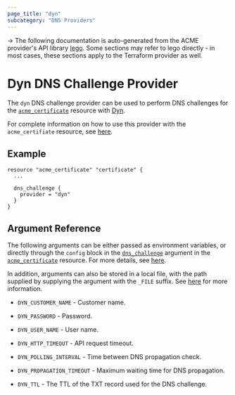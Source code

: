 ```yaml
---
page_title: "dyn"
subcategory: "DNS Providers"
---
```


-> The following documentation is auto-generated from the ACME
provider's API library [lego](https://go-acme.github.io/lego/).  Some
sections may refer to lego directly - in most cases, these sections
apply to the Terraform provider as well.

# Dyn DNS Challenge Provider

The `dyn` DNS challenge provider can be used to perform DNS challenges for
the [`acme_certificate`][resource-acme-certificate] resource with
[Dyn](https://dyn.com/).

[resource-acme-certificate]: ../resources/certificate.md

For complete information on how to use this provider with the `acme_certifiate`
resource, see [here][resource-acme-certificate-dns-challenges].

[resource-acme-certificate-dns-challenges]: ../resources/certificate.md#using-dns-challenges

## Example

```hcl
resource "acme_certificate" "certificate" {
  ...

  dns_challenge {
    provider = "dyn"
  }
}
```
## Argument Reference

The following arguments can be either passed as environment variables, or
directly through the `config` block in the
[`dns_challenge`][resource-acme-certificate-dns-challenge-arg] argument in the
[`acme_certificate`][resource-acme-certificate] resource. For more details, see
[here][resource-acme-certificate-dns-challenges].

[resource-acme-certificate-dns-challenge-arg]: ../resources/certificate.md#dns_challenge

In addition, arguments can also be stored in a local file, with the path
supplied by supplying the argument with the `_FILE` suffix. See
[here][acme-certificate-file-arg-example] for more information.

[acme-certificate-file-arg-example]: ../resources/certificate.md#using-variable-files-for-provider-arguments

* `DYN_CUSTOMER_NAME` - Customer name.
* `DYN_PASSWORD` - Password.
* `DYN_USER_NAME` - User name.

* `DYN_HTTP_TIMEOUT` - API request timeout.
* `DYN_POLLING_INTERVAL` - Time between DNS propagation check.
* `DYN_PROPAGATION_TIMEOUT` - Maximum waiting time for DNS propagation.
* `DYN_TTL` - The TTL of the TXT record used for the DNS challenge.


